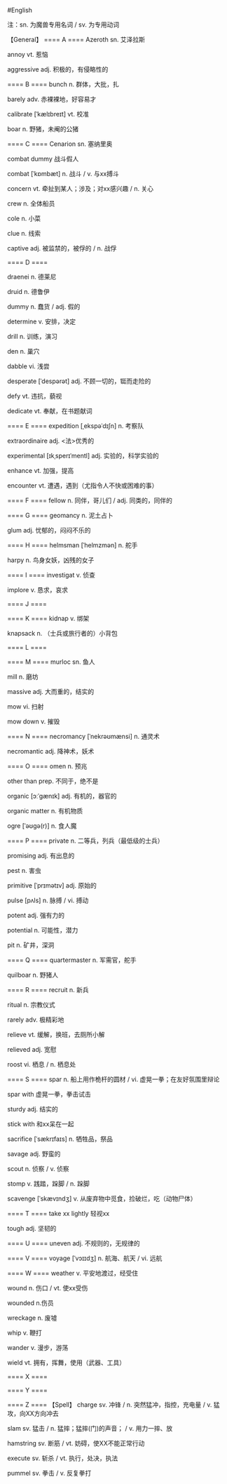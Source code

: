 #English 

注：sn. 为魔兽专用名词 / sv. 为专用动词

【General】
==== A ====
Azeroth
sn. 艾泽拉斯

annoy
vt. 惹恼

aggressive
adj. 积极的，有侵略性的

==== B ====
bunch
n. 群体，大批，扎

barely
adv. 赤裸裸地，好容易才

calibrate [ˈkælɪbreɪt]
vt. 校准

boar
n. 野猪，未阉的公猪

==== C ====
Cenarion
sn. 塞纳里奥

combat dummy
战斗假人

combat [ˈkɒmbæt]
n. 战斗 / v. 与xx搏斗

concern
vt. 牵扯到某人；涉及；对xx感兴趣 / n. 关心

crew
n. 全体船员

cole
n. 小菜

clue
n. 线索

captive
adj. 被监禁的，被俘的 / n. 战俘

==== D ====

draenei
n. 德莱尼

druid
n. 德鲁伊

dummy
n. 蠢货 / adj. 假的

determine
v. 安排，决定

drill
n. 训练，演习

den
n. 巢穴

dabble
vi. 浅尝

desperate [ˈdespərət]
adj. 不顾一切的，铤而走险的

defy
vt. 违抗，藐视

dedicate
vt. 奉献，在书题献词

==== E ====
expedition [ˌekspəˈdɪʃn]
n. 考察队

extraordinaire
adj. <法>优秀的

experimental [ɪkˌsperɪˈmentl]
adj. 实验的，科学实验的

enhance
vt. 加强，提高

encounter
vt. 遭遇，遇到（尤指令人不快或困难的事）

==== F ====
fellow
n. 同伴，哥儿们 / adj. 同类的，同伴的

==== G ====
geomancy
n. 泥土占卜

glum
adj. 忧郁的，闷闷不乐的

==== H ====
helmsman [ˈhelmzmən]
n. 舵手

harpy
n. 鸟身女妖，凶残的女子

==== I ====
investigat
v. 侦查

implore
v. 恳求，哀求

==== J ====

==== K ====
kidnap
v. 绑架

knapsack
n. （士兵或旅行者的）小背包

==== L ====

==== M ====
murloc
sn. 鱼人

mill
n. 磨坊

massive
adj. 大而重的，结实的

mow
vi. 扫射

mow down
v. 摧毁

==== N ====
necromancy [ˈnekrəʊmænsi]
n. 通灵术

necromantic
adj. 降神术，妖术

==== O ====
omen
n. 预兆

other than
prep. 不同于，绝不是

organic [ɔːˈɡænɪk]
adj. 有机的，器官的

organic matter
n. 有机物质

ogre [ˈəʊɡə(r)]
n. 食人魔

==== P ====
private
n. 二等兵，列兵（最低级的士兵）

promising
adj. 有出息的

pest
n. 害虫

primitive [ˈprɪmətɪv]
adj. 原始的

pulse [pʌls]
n. 脉搏 / vi. 搏动

potent
adj. 强有力的

potential
n. 可能性，潜力

pit
n. 矿井，深洞

==== Q ====
quartermaster
n. 军需官，舵手

quilboar
n. 野猪人

==== R ====
recruit
n. 新兵

ritual
n. 宗教仪式

rarely
adv. 极精彩地

relieve
vt. 缓解，换班，去厕所小解

relieved
adj. 宽慰

roost
vi. 栖息 / n. 栖息处

==== S ====
spar
n. 船上用作桅杆的圆材 / vi. 虚晃一拳；在友好氛围里辩论

spar with
虚晃一拳，拳击试击

sturdy
adj. 结实的

stick with
和xx呆在一起

sacrifice [ˈsækrɪfaɪs]
n. 牺牲品，祭品

savage
adj. 野蛮的

scout
n. 侦察 / v. 侦察

stomp
v. 践踏，跺脚 / n. 跺脚

scavenge [ˈskævɪndʒ]
v. 从废弃物中觅食，捡破烂，吃（动物尸体）

==== T ====
take xx lightly
轻视xx

tough
adj. 坚韧的

==== U ====
uneven
adj. 不规则的，无规律的

==== V ====
voyage [ˈvɔɪɪdʒ]
n. 航海、航天 / vi. 远航

==== W ====
weather
v. 平安地渡过，经受住

wound
n. 伤口 / vt. 使xx受伤

wounded
n.伤员

wreckage
n. 废墟

whip
v. 鞭打

wander
v. 漫步，游荡

wield
vt. 拥有，挥舞，使用（武器、工具）

==== X ====

==== Y ====

==== Z ====
【Spell】
charge
sv. 冲锋 / n. 突然猛冲，指控，充电量 / v. 猛攻，向XX方向冲去

slam
sv. 猛击 / n. 猛摔；猛摔(门)的声音； / v. 用力一摔、放

hamstring
sv. 断筋 / vt. 妨碍，使XX不能正常行动

execute
sv. 斩杀 / vt. 执行，处决，执法

pummel
sv. 拳击 / v. 反复拳打